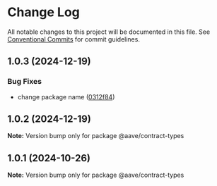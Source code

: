 # Change Log

All notable changes to this project will be documented in this file.
See [Conventional Commits](https://conventionalcommits.org) for commit guidelines.

## 1.0.3 (2024-12-19)


### Bug Fixes

* change package name ([0312f84](https://github.com/aave/aave-utilities/commit/0312f84fe9c6dfe6ecbdf75873c2a7c1792a8839))





## 1.0.2 (2024-12-19)

**Note:** Version bump only for package @aave/contract-types





## 1.0.1 (2024-10-26)

**Note:** Version bump only for package @aave/contract-types
